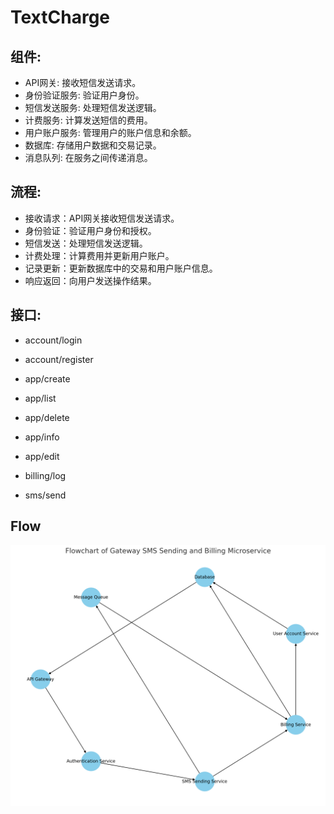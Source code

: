 # TextCharge

## 组件:

   - API网关: 接收短信发送请求。
   - 身份验证服务: 验证用户身份。
   - 短信发送服务: 处理短信发送逻辑。
   - 计费服务: 计算发送短信的费用。
   - 用户账户服务: 管理用户的账户信息和余额。
   - 数据库: 存储用户数据和交易记录。
   - 消息队列: 在服务之间传递消息。

## 流程:

   - 接收请求：API网关接收短信发送请求。
   - 身份验证：验证用户身份和授权。
   - 短信发送：处理短信发送逻辑。
   - 计费处理：计算费用并更新用户账户。
   - 记录更新：更新数据库中的交易和用户账户信息。
   - 响应返回：向用户发送操作结果。

## 接口:

   - account/login
   - account/register
   
   - app/create
   - app/list
   - app/delete
   - app/info
   - app/edit

   - billing/log
   
   - sms/send


## Flow
![TextCharge](./tech.jpg "TextCharge")